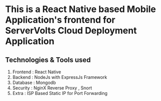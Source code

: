 # This is a React Native based Mobile Application's frontend for ServerVolts Cloud Deployment Application

## Technologies & Tools used

1. Frontend : React Native
2. Backend : NodeJs with ExpressJs Framework 
3. Database : Mongodb
4. Security : NginX Reverse Proxy , Snort
5. Extra : ISP Based Static IP for Port Forwarding
